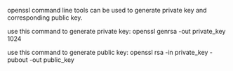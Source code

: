 openssl command line tools can be used to generate private key and
corresponding public key.

use this command to generate private key:
openssl genrsa -out private_key 1024

use this command to generate public key:
openssl rsa -in private_key -pubout -out public_key
